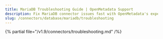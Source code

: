 ```yaml
---
title: MariaDB Troubleshooting Guide | OpenMetadata Support
description: Fix MariaDB connector issues fast with OpenMetadata's expert troubleshooting guide. Get step-by-step solutions for common connection problems and errors.
slug: /connectors/database/mariadb/troubleshooting
---
```


{% partial file="/v1.9/connectors/troubleshooting.md" /%}
